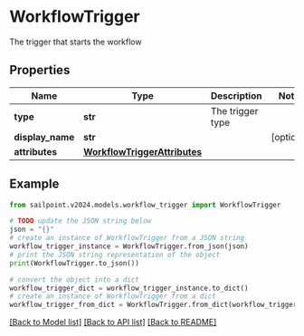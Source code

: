 # WorkflowTrigger

The trigger that starts the workflow

## Properties

Name | Type | Description | Notes
------------ | ------------- | ------------- | -------------
**type** | **str** | The trigger type | 
**display_name** | **str** |  | [optional] 
**attributes** | [**WorkflowTriggerAttributes**](WorkflowTriggerAttributes.md) |  | 

## Example

```python
from sailpoint.v2024.models.workflow_trigger import WorkflowTrigger

# TODO update the JSON string below
json = "{}"
# create an instance of WorkflowTrigger from a JSON string
workflow_trigger_instance = WorkflowTrigger.from_json(json)
# print the JSON string representation of the object
print(WorkflowTrigger.to_json())

# convert the object into a dict
workflow_trigger_dict = workflow_trigger_instance.to_dict()
# create an instance of WorkflowTrigger from a dict
workflow_trigger_from_dict = WorkflowTrigger.from_dict(workflow_trigger_dict)
```
[[Back to Model list]](../README.md#documentation-for-models) [[Back to API list]](../README.md#documentation-for-api-endpoints) [[Back to README]](../README.md)


